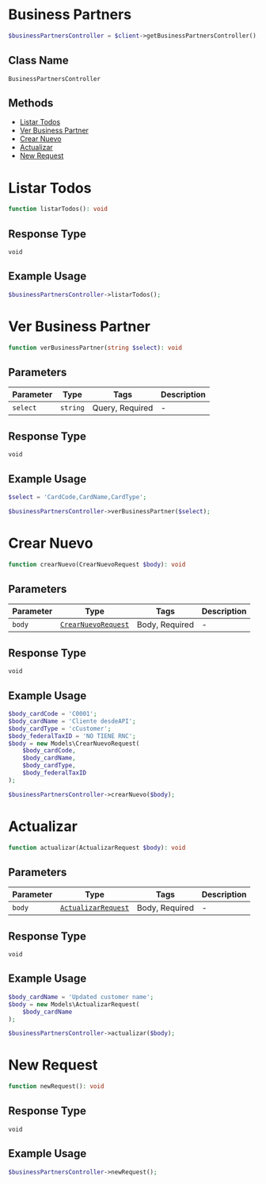 # Business Partners

```php
$businessPartnersController = $client->getBusinessPartnersController();
```

## Class Name

`BusinessPartnersController`

## Methods

* [Listar Todos](../../doc/controllers/business-partners.md#listar-todos)
* [Ver Business Partner](../../doc/controllers/business-partners.md#ver-business-partner)
* [Crear Nuevo](../../doc/controllers/business-partners.md#crear-nuevo)
* [Actualizar](../../doc/controllers/business-partners.md#actualizar)
* [New Request](../../doc/controllers/business-partners.md#new-request)


# Listar Todos

```php
function listarTodos(): void
```

## Response Type

`void`

## Example Usage

```php
$businessPartnersController->listarTodos();
```


# Ver Business Partner

```php
function verBusinessPartner(string $select): void
```

## Parameters

| Parameter | Type | Tags | Description |
|  --- | --- | --- | --- |
| `select` | `string` | Query, Required | - |

## Response Type

`void`

## Example Usage

```php
$select = 'CardCode,CardName,CardType';

$businessPartnersController->verBusinessPartner($select);
```


# Crear Nuevo

```php
function crearNuevo(CrearNuevoRequest $body): void
```

## Parameters

| Parameter | Type | Tags | Description |
|  --- | --- | --- | --- |
| `body` | [`CrearNuevoRequest`](../../doc/models/crear-nuevo-request.md) | Body, Required | - |

## Response Type

`void`

## Example Usage

```php
$body_cardCode = 'C0001';
$body_cardName = 'Cliente desdeAPI';
$body_cardType = 'cCustomer';
$body_federalTaxID = 'NO TIENE RNC';
$body = new Models\CrearNuevoRequest(
    $body_cardCode,
    $body_cardName,
    $body_cardType,
    $body_federalTaxID
);

$businessPartnersController->crearNuevo($body);
```


# Actualizar

```php
function actualizar(ActualizarRequest $body): void
```

## Parameters

| Parameter | Type | Tags | Description |
|  --- | --- | --- | --- |
| `body` | [`ActualizarRequest`](../../doc/models/actualizar-request.md) | Body, Required | - |

## Response Type

`void`

## Example Usage

```php
$body_cardName = 'Updated customer name';
$body = new Models\ActualizarRequest(
    $body_cardName
);

$businessPartnersController->actualizar($body);
```


# New Request

```php
function newRequest(): void
```

## Response Type

`void`

## Example Usage

```php
$businessPartnersController->newRequest();
```

